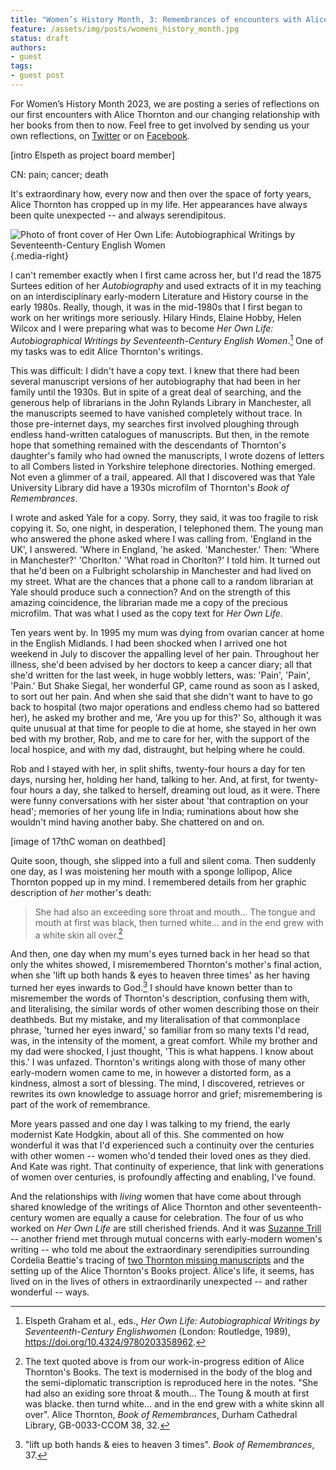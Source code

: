 ```yaml
---
title: "Women’s History Month, 3: Remembrances of encounters with Alice Thornton" 
feature: /assets/img/posts/womens_history_month.jpg
status: draft
authors:
- guest
tags:
- guest post
---
```


For Women’s History Month 2023, we are posting a series of reflections on our first encounters with Alice Thornton and our changing relationship with her books from then to now. Feel free to get involved by sending us your own reflections, on [Twitter](https://twitter.com/thornton_books) or on [Facebook](https://www.facebook.com/thornton.books).


[intro Elspeth as project board member]

CN: pain; cancer; death

It's extraordinary how, every now and then over the space of forty
years, Alice Thornton has cropped up in my life. Her appearances have
always been quite unexpected -- and always serendipitous.


![Photo of front cover of Her
Own Life: Autobiographical Writings by Seventeenth-Century English
Women]({{"/assets/img/posts/her_own_life_cover.jpg"|url}}){.media-right}



I can't remember exactly when I first came across her, but I'd read the
1875 Surtees edition of her *Autobiography* and used extracts of it in
my teaching on an interdisciplinary early-modern Literature and History
course in the early 1980s. Really, though, it was in the mid-1980s that
I first began to work on her writings more seriously. Hilary Hinds,
Elaine Hobby, Helen Wilcox and I were preparing what was to become *Her
Own Life: Autobiographical Writings by Seventeenth-Century English
Women*.[^1] One of my tasks was to edit Alice Thornton's writings.

This was difficult: I didn't have a copy text. I knew that there had
been several manuscript versions of her autobiography that had been in
her family until the 1930s. But in spite of a great deal of searching,
and the generous help of librarians in the John Rylands Library in
Manchester, all the manuscripts seemed to have vanished completely
without trace. In those pre-internet days, my searches first involved
ploughing through endless hand-written catalogues of manuscripts. But
then, in the remote hope that something remained with the descendants of
Thornton's daughter's family who had owned the manuscripts, I wrote
dozens of letters to all Combers listed in Yorkshire telephone
directories. Nothing emerged. Not even a glimmer of a trail, appeared.
All that I discovered was that Yale University Library did have a 1930s
microfilm of Thornton's *Book of Remembrances*.

I wrote and asked Yale for a copy. Sorry, they said, it was too fragile
to risk copying it. So, one night, in desperation, I telephoned them.
The young man who answered the phone asked where I was calling from.
'England in the UK', I answered. 'Where in England, 'he asked.
'Manchester.' Then: 'Where in Manchester?' 'Chorlton.' 'What road in
Chorlton?' I told him. It turned out that he'd been on a Fulbright
scholarship in Manchester and had lived on my street. What are the
chances that a phone call to a random librarian at Yale should produce
such a connection? And on the strength of this amazing coincidence, the
librarian made me a copy of the precious microfilm. That was what I used
as the copy text for *Her Own Life*.

Ten years went by. In 1995 my mum was dying from ovarian cancer at home
in the English Midlands. I had been shocked when I arrived one hot
weekend in July to discover the appalling level of her pain. Throughout
her illness, she'd been advised by her doctors to keep a cancer diary;
all that she'd written for the last week, in huge wobbly letters, was:
'Pain', 'Pain', 'Pain.' But Shake Siegal, her wonderful GP, came round
as soon as I asked, to sort out her pain. And when she said that she
didn't want to have to go back to hospital (two major operations and
endless chemo had so battered her), he asked my brother and me, 'Are you
up for this?' So, although it was quite unusual at that time for people
to die at home, she stayed in her own bed with my brother, Rob, and me
to care for her, with the support of the local hospice, and with my dad,
distraught, but helping where he could.

Rob and I stayed with her, in split shifts, twenty-four hours a day for
ten days, nursing her, holding her hand, talking to her. And, at first,
for twenty-four hours a day, she talked to herself, dreaming out loud,
as it were. There were funny conversations with her sister about 'that
contraption on your head'; memories of her young life in India;
ruminations about how she wouldn't mind having another baby. She
chattered on and on.

[image of 17thC woman on deathbed]


Quite soon, though, she slipped into a full and silent coma. Then
suddenly one day, as I was moistening her mouth with a sponge lollipop,
Alice Thornton popped up in my mind. I remembered details from her
graphic description of *her* mother's death:

> She had also an exceeding sore throat and mouth... The tongue and mouth at
> first was black, then turned white... and in the end grew with a white
> skin all over.[^2]

And then, one day when my mum's eyes turned back in her head so that
only the whites showed, I misremembered Thornton's mother's final
action, when she 'lift up both hands & eyes to heaven three times' as her
having turned her eyes inwards to God.[^3] I should have known
better than to misremember the words of Thornton's description,
confusing them with, and literalising, the similar words of other women
describing those on their deathbeds. But my mistake, and my
literalisation of that commonplace phrase, 'turned her eyes inward,' so
familiar from so many texts I'd read, was, in the intensity of the
moment, a great comfort. While my brother and my dad were shocked, I
just thought, 'This is what happens. I know about this.' I was unfazed.
Thornton's writings along with those of many other early-modern women
came to me, in however a distorted form, as a kindness, almost a sort of
blessing. The mind, I discovered, retrieves or rewrites its own
knowledge to assuage horror and grief; misremembering is part of the
work of remembrance.

More years passed and one day I was talking to my friend, the early
modernist Kate Hodgkin, about all of this. She commented on how
wonderful it was that I'd experienced such a continuity over the
centuries with other women -- women who'd tended their loved ones as
they died. And Kate was right. That continuity of experience, that link
with generations of women over centuries, is profoundly affecting and
enabling, I've found.

And the relationships with *living* women that have come about through
shared knowledge of the writings of Alice Thornton and other
seventeenth-century women are equally a cause for celebration. The four
of us who worked on *Her Own Life* are still cherished friends. And it
was [Suzanne Trill](https://thornton.kdl.kcl.ac.uk/people/strill/) --
another friend met through mutual concerns with early-modern women's
writing -- who told me about the extraordinary serendipities surrounding
Cordelia Beattie's tracing of [two Thornton missing
manuscripts](https://thornton.kdl.kcl.ac.uk/posts/blog/2022-06-23-two-missing-thornton-manuscripts/)
and the setting up of the Alice Thornton's Books project. Alice's life,
it seems, has lived on in the lives of others in extraordinarily
unexpected -- and rather wonderful -- ways.

[^1]: Elspeth Graham et al., eds., *Her Own Life: Autobiographical
    Writings by Seventeenth-Century Englishwomen* (London: Routledge,
    1989), https://doi.org/10.4324/9780203358962.

[^2]: The text quoted above is from our work-in-progress edition of Alice Thornton's Books. The text is modernised in the body of the blog and the semi-diplomatic transcription is reproduced here in the notes. "She had also an exiding sore throat & mouth... The Toung & mouth at first was blacke. then turnd white... and in the end grew with a white skinn all over". Alice Thornton, *Book of Remembrances*, Durham Cathedral Library, GB-0033-CCOM 38, 32.

[^3]: "lift up both hands & eies to heaven 3 times". *Book of Remembrances*, 37.

